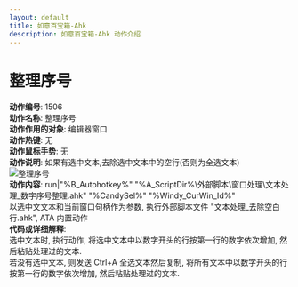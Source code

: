 ```yaml
---
layout: default
title: 如意百宝箱-Ahk
description: 如意百宝箱-Ahk 动作介绍
---
```

<link rel="stylesheet" href="../actions/css/atom-one-light.min.css">
<script src="../actions/js/highlight.min.js"></script>
<script>hljs.highlightAll();</script>

# [](#header-2) 整理序号
**动作编号**: 1506  
**动作名称**: 整理序号  
**动作作用的对象**: 编辑器窗口  
**动作热键**: 无  
**动作鼠标手势**: 无  
**动作说明**: 如果有选中文本,去除选中文本中的空行(否则为全选文本)  
  ![整理序号](img1/1506.gif)  
**动作内容**: run|"%B_Autohotkey%" "%A_ScriptDir%\外部脚本\窗口处理\文本处理_数字序号整理.ahk" "%CandySel%" "%Windy_CurWin_Id%"  
以选中文文本和当前窗口句柄作为参数, 执行外部脚本文件 "文本处理_去除空白行.ahk", ATA 内置动作  
**代码或详细解释**:  
选中文本时, 执行动作, 将选中文本中以数字开头的行按第一行的数字依次增加, 然后粘贴处理过的文本.  
若没有选中文本, 则发送 Ctrl+A 全选文本然后复制, 将所有文本中以数字开头的行按第一行的数字依次增加, 然后粘贴处理过的文本.  